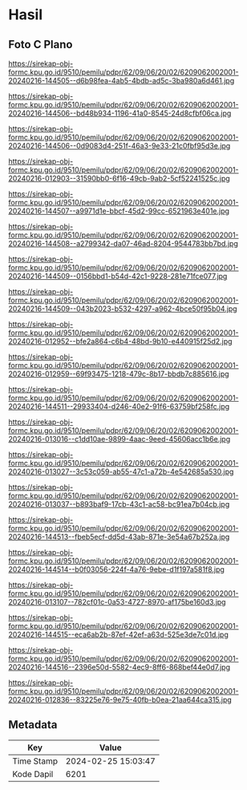 # Hasil

## Foto C Plano

https://sirekap-obj-formc.kpu.go.id/9510/pemilu/pdpr/62/09/06/20/02/6209062002001-20240216-144505--d6b98fea-4ab5-4bdb-ad5c-3ba980a6d461.jpg

https://sirekap-obj-formc.kpu.go.id/9510/pemilu/pdpr/62/09/06/20/02/6209062002001-20240216-144506--bd48b934-1196-41a0-8545-24d8cfbf06ca.jpg

https://sirekap-obj-formc.kpu.go.id/9510/pemilu/pdpr/62/09/06/20/02/6209062002001-20240216-144506--0d9083d4-251f-46a3-9e33-21c0fbf95d3e.jpg

https://sirekap-obj-formc.kpu.go.id/9510/pemilu/pdpr/62/09/06/20/02/6209062002001-20240216-012903--31590bb0-6f16-49cb-9ab2-5cf52241525c.jpg

https://sirekap-obj-formc.kpu.go.id/9510/pemilu/pdpr/62/09/06/20/02/6209062002001-20240216-144507--a9971d1e-bbcf-45d2-99cc-6521963e401e.jpg

https://sirekap-obj-formc.kpu.go.id/9510/pemilu/pdpr/62/09/06/20/02/6209062002001-20240216-144508--a2799342-da07-46ad-8204-9544783bb7bd.jpg

https://sirekap-obj-formc.kpu.go.id/9510/pemilu/pdpr/62/09/06/20/02/6209062002001-20240216-144509--0156bbd1-b54d-42c1-9228-281e71fce077.jpg

https://sirekap-obj-formc.kpu.go.id/9510/pemilu/pdpr/62/09/06/20/02/6209062002001-20240216-144509--043b2023-b532-4297-a962-4bce50f95b04.jpg

https://sirekap-obj-formc.kpu.go.id/9510/pemilu/pdpr/62/09/06/20/02/6209062002001-20240216-012952--bfe2a864-c6b4-48bd-9b10-e440915f25d2.jpg

https://sirekap-obj-formc.kpu.go.id/9510/pemilu/pdpr/62/09/06/20/02/6209062002001-20240216-012959--69f93475-1218-479c-8b17-bbdb7c885616.jpg

https://sirekap-obj-formc.kpu.go.id/9510/pemilu/pdpr/62/09/06/20/02/6209062002001-20240216-144511--29933404-d246-40e2-91f6-63759bf258fc.jpg

https://sirekap-obj-formc.kpu.go.id/9510/pemilu/pdpr/62/09/06/20/02/6209062002001-20240216-013016--c1dd10ae-9899-4aac-9eed-45606acc1b6e.jpg

https://sirekap-obj-formc.kpu.go.id/9510/pemilu/pdpr/62/09/06/20/02/6209062002001-20240216-013027--3c53c059-ab55-47c1-a72b-4e542685a530.jpg

https://sirekap-obj-formc.kpu.go.id/9510/pemilu/pdpr/62/09/06/20/02/6209062002001-20240216-013037--b893baf9-17cb-43c1-ac58-bc91ea7b04cb.jpg

https://sirekap-obj-formc.kpu.go.id/9510/pemilu/pdpr/62/09/06/20/02/6209062002001-20240216-144513--fbeb5ecf-dd5d-43ab-871e-3e54a67b252a.jpg

https://sirekap-obj-formc.kpu.go.id/9510/pemilu/pdpr/62/09/06/20/02/6209062002001-20240216-144514--b0f03056-224f-4a76-9ebe-d1f197a581f8.jpg

https://sirekap-obj-formc.kpu.go.id/9510/pemilu/pdpr/62/09/06/20/02/6209062002001-20240216-013107--782cf01c-0a53-4727-8970-af175be160d3.jpg

https://sirekap-obj-formc.kpu.go.id/9510/pemilu/pdpr/62/09/06/20/02/6209062002001-20240216-144515--eca6ab2b-87ef-42ef-a63d-525e3de7c01d.jpg

https://sirekap-obj-formc.kpu.go.id/9510/pemilu/pdpr/62/09/06/20/02/6209062002001-20240216-144516--2396e50d-5582-4ec9-8ff6-868bef44e0d7.jpg

https://sirekap-obj-formc.kpu.go.id/9510/pemilu/pdpr/62/09/06/20/02/6209062002001-20240216-012836--83225e76-9e75-40fb-b0ea-21aa644ca315.jpg


## Metadata

| Key        | Value               |
| ---------- | ------------------- |
| Time Stamp | 2024-02-25 15:03:47 |
| Kode Dapil | 6201                |



